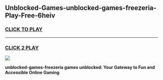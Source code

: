 
## Unblocked-Games-unblocked-games-freezeria-Play-Free-6heiv
<h3>
<a href="https://premium76.site?title=unblocked-games-freezeria&ref=20A">CLICK TO PLAY</a></h3>
<hr>

<h3>
<a href="https://premium76.site?title=unblocked-games-freezeria&ref=20A">CLICK 2 PLAY</a>
  
</h3>

<a href="https://premium76.site?title=unblocked-games-freezeria&ref=20A"><img src="https://clearcache.store/games.png"></a>


**unblocked-games-freezeria games unblocked: Your Gateway to Fun and Accessible Online Gaming**
